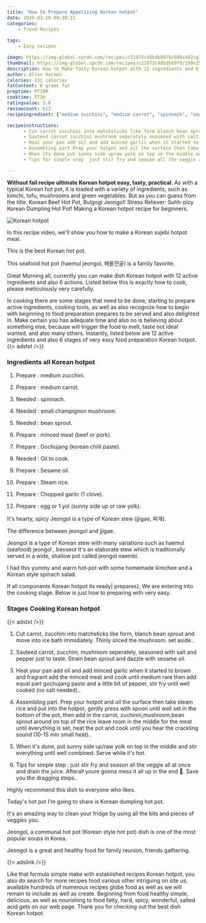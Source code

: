 ```yaml
---
title: "How to Prepare Appetizing Korean hotpot"
date: 2020-03-29 09:38:21
categories:
    - Trend Recipes
    
tags:
    - Easy recipes

image: https://img-global.cpcdn.com/recipes/c21972c48bdb8979/680x482cq70/korean-hotpot-recipe-main-photo.jpg
thumbnail: https://img-global.cpcdn.com/recipes/c21972c48bdb8979/350x250cq70/korean-hotpot-recipe-main-photo.jpg
description: How to Make Tasty Korean hotpot with 12 ingredients and 6 stages of easy cooking.
author: Allen Harmon
calories: 232 calories
fatContent: 6 grams fat
preptime: PT18M
cooktime: PT2H
ratingvalue: 3.8
reviewcount: 613
recipeingredient: ["medium zucchini", "medium carrot", "spinnach", "small champignon mushroom", "bean sprout", "minced meat beef or pork", "Gochujang korean chilli paste", "Oil to cook", "Sesame oil", "Steam rice", "Chopped garlic 1 clove", "egg or 1 yol sunny side up or raw yolk"]

recipeinstructions: 
      - Cut carrot zucchini into matchsticks like form blanch bean sprout and move into ice bath immidiately Thinly sliced the mushroom set aside 
      - Sauteed carrot zucchini mushroom seperately seasoned with salt and pepper just to taste Strain bean sprout and dazzle with sesame oil 
      - Heat your pan add oil and add minced garlic when it started to brown and fragrant add the minced meat and cook until medium rare then add equal part gochujang paste and a little bit of pepper stir fry until well cooked no salt needed 
      - Assembling part Prep your hotpot and oil the surface then take steam rice and put into the hotpot gently press with spoon until well set in the bottom of the pot then add in the carrot zuchinnimushroombean sprout around on top of the rice leave room in the middle for the meat until everything is set heat the pot and cook until you hear the crackling sound 1015 min small heat 
      - When its done put sunny side upraw yolk on top in the middle and stir everything until well combined Serve while its hot 
      - Tips for simple step  just stir fry and season all the veggie all at once and drain the juice Afterall youre gonna mess it all up in the end  Save you the dragging steps

---
```




**Without fail recipe ultimate Korean hotpot easy, tasty, practical**. As with a typical Korean hot pot, it is loaded with a variety of ingredients, such as kimchi, tofu, mushrooms and green vegetables. But as you can guess from the title. Korean Beef Hot Pot, Bulgogi Jeongol! Stress Reliever: Suhh-picy Korean Dumpling Hot Pot! Making a Korean hotpot recipe for beginners.


![Korean hotpot](https://img-global.cpcdn.com/recipes/c21972c48bdb8979/680x482cq70/korean-hotpot-recipe-main-photo.jpg "Korean hotpot")



In this recipe video, we&#39;ll show you how to make a Korean sujebi hotpot meal.

This is the best Korean hot pot.

This seafood hot pot (haemul jeongol, 해물전골) is a family favorite.


Great Morning all, currently you can make dish Korean hotpot with 12 active ingredients and also 6 actions. Listed below this is exactly how to cook, please meticulously very carefully.

In cooking there are some stages that need to be done, starting to prepare active ingredients, cooking tools, as well as also recognize how to begin with beginning to food preparation prepares to be served and also delighted in. Make certain you has adequate time and also no is believing about something else, because will trigger the food to melt, taste not ideal wanted, and also many others. Instantly, listed below are 12 active ingredients and also 6 stages of very easy food preparation Korean hotpot.
{{< adstxt />}}

### Ingredients all Korean hotpot


1. Prepare  : medium zucchini.

1. Prepare  : medium carrot.

1. Needed  : spinnach.

1. Needed  : small champignon mushroom.

1. Needed  : bean sprout.

1. Prepare  : minced meat (beef or pork).

1. Prepare  : Gochujang (korean chilli paste).

1. Needed  : Oil to cook.

1. Prepare  : Sesame oil.

1. Prepare  : Steam rice.

1. Prepare  : Chopped garlic (1 clove).

1. Prepare  : egg or 1 yol (sunny side up or raw yolk).


It&#39;s hearty, spicy Jeongol is a type of Korean stew (jjigae, 찌게).

The difference between jeongol and jjigae.

Jeongol is a type of Korean stew with many variations such as haemul (seafood) jeongol , beoseot It&#39;s an elaborate stew which is traditionally served in a wide, shallow pot called jeongol naembi.

I had this yummy and warm hot-pot with some homemade kimchee and a Korean style spinach salad.


If all components Korean hotpot its ready| prepares}, We are entering into the cooking stage. Below is just how to preparing with very easy.

### Stages Cooking Korean hotpot

{{< adstxt />}}


1. Cut carrot, zucchini into matchsticks like form, blanch bean sprout and move into ice bath immidiately. Thinly sliced the mushroom. set aside..



1. Sauteed carrot, zucchini, mushroom seperately, seasoned with salt and pepper just to taste. Strain bean sprout and dazzle with sesame oil.



1. Heat your pan add oil and add minced garlic when it started to brown and fragrant add the minced meat and cook until medium rare then add equal part gochujang paste and a little bit of pepper, stir fry until well cooked (no salt needed)..



1. Assembling part. Prep your hotpot and oil the surface then take steam rice and put into the hotpot, gently press with spoon until well set in the bottom of the pot, then add in the carrot, zuchinni,mushroom,bean sprout around on top of the rice leave room in the middle for the meat until everything is set, heat the pot and cook until you hear the crackling sound (10-15 min small heat)..



1. When it&#39;s done, put sunny side up/raw yolk on top in the middle and stir everything until well combined. Serve while it&#39;s hot.



1. Tips for simple step : just stir fry and season all the veggie all at once and drain the juice. Afterall youre gonna mess it all up in the end 🤣. Save you the dragging steps..




Highly recommend this dish to everyone who likes.

Today&#39;s hot pot I&#39;m going to share is Korean dumpling hot pot.

It&#39;s an amazing way to clean your fridge by using all the bits and pieces of veggies you.

Jeongol, a communal hot pot (Korean style hot pot) dish is one of the most popular soups in Korea.

Jeongol is a great and healthy food for family reunion, friends gathering.


{{< adslink />}}

Like that formula simple make with established recipes Korean hotpot, you also do search for more recipes food various other intriguing on site us, available hundreds of numerous recipes globe food as well as we will remain to include as well as create. Beginning from food healthy simple, delicious, as well as nourishing to food fatty, hard, spicy, wonderful, salted acid gets on our web page. Thank you for checking out the best dish Korean hotpot.
